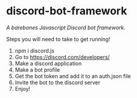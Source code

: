 # discord-bot-framework
*A barebones Javascript Discord bot framework.*

Steps you will need to take to get running!
1. npm i discord.js
2. Go to https://discord.com/developers/
3. Make a discord application
4. Make a bot profile
5. Get the bot token and add it to an auth.json file
6. Invite the bot to the discord server
7. Enjoy!

